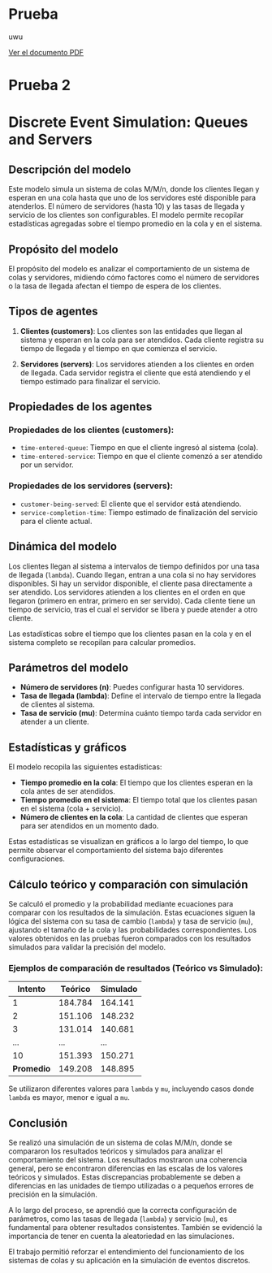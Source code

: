 # Prueba
uwu

[Ver el documento PDF](Netlogo/DiscreteEventSimulationQueuesandServers.pdf)

# Prueba 2

# Discrete Event Simulation: Queues and Servers

## Descripción del modelo
Este modelo simula un sistema de colas M/M/n, donde los clientes llegan y esperan en una cola hasta que uno de los servidores esté disponible para atenderlos. El número de servidores (hasta 10) y las tasas de llegada y servicio de los clientes son configurables. El modelo permite recopilar estadísticas agregadas sobre el tiempo promedio en la cola y en el sistema.

## Propósito del modelo
El propósito del modelo es analizar el comportamiento de un sistema de colas y servidores, midiendo cómo factores como el número de servidores o la tasa de llegada afectan el tiempo de espera de los clientes.

## Tipos de agentes

1. **Clientes (customers)**: Los clientes son las entidades que llegan al sistema y esperan en la cola para ser atendidos. Cada cliente registra su tiempo de llegada y el tiempo en que comienza el servicio.

2. **Servidores (servers)**: Los servidores atienden a los clientes en orden de llegada. Cada servidor registra el cliente que está atendiendo y el tiempo estimado para finalizar el servicio.

## Propiedades de los agentes

### Propiedades de los clientes (customers):
- `time-entered-queue`: Tiempo en que el cliente ingresó al sistema (cola).
- `time-entered-service`: Tiempo en que el cliente comenzó a ser atendido por un servidor.

### Propiedades de los servidores (servers):
- `customer-being-served`: El cliente que el servidor está atendiendo.
- `service-completion-time`: Tiempo estimado de finalización del servicio para el cliente actual.

## Dinámica del modelo
Los clientes llegan al sistema a intervalos de tiempo definidos por una tasa de llegada (`lambda`). Cuando llegan, entran a una cola si no hay servidores disponibles. Si hay un servidor disponible, el cliente pasa directamente a ser atendido. Los servidores atienden a los clientes en el orden en que llegaron (primero en entrar, primero en ser servido). Cada cliente tiene un tiempo de servicio, tras el cual el servidor se libera y puede atender a otro cliente. 

Las estadísticas sobre el tiempo que los clientes pasan en la cola y en el sistema completo se recopilan para calcular promedios.

## Parámetros del modelo
- **Número de servidores (n)**: Puedes configurar hasta 10 servidores.
- **Tasa de llegada (lambda)**: Define el intervalo de tiempo entre la llegada de clientes al sistema.
- **Tasa de servicio (mu)**: Determina cuánto tiempo tarda cada servidor en atender a un cliente.

## Estadísticas y gráficos
El modelo recopila las siguientes estadísticas:
- **Tiempo promedio en la cola**: El tiempo que los clientes esperan en la cola antes de ser atendidos.
- **Tiempo promedio en el sistema**: El tiempo total que los clientes pasan en el sistema (cola + servicio).
- **Número de clientes en la cola**: La cantidad de clientes que esperan para ser atendidos en un momento dado.

Estas estadísticas se visualizan en gráficos a lo largo del tiempo, lo que permite observar el comportamiento del sistema bajo diferentes configuraciones.

## Cálculo teórico y comparación con simulación
Se calculó el promedio y la probabilidad mediante ecuaciones para comparar con los resultados de la simulación. Estas ecuaciones siguen la lógica del sistema con su tasa de cambio (`lambda`) y tasa de servicio (`mu`), ajustando el tamaño de la cola y las probabilidades correspondientes. Los valores obtenidos en las pruebas fueron comparados con los resultados simulados para validar la precisión del modelo.

### Ejemplos de comparación de resultados (Teórico vs Simulado):

| Intento | Teórico | Simulado |
|---------|---------|----------|
| 1       | 184.784 | 164.141  |
| 2       | 151.106 | 148.232  |
| 3       | 131.014 | 140.681  |
| ...     | ...     | ...      |
| 10      | 151.393 | 150.271  |
| **Promedio** | 149.208 | 148.895 |

Se utilizaron diferentes valores para `lambda` y `mu`, incluyendo casos donde `lambda` es mayor, menor e igual a `mu`.

## Conclusión
Se realizó una simulación de un sistema de colas M/M/n, donde se compararon los resultados teóricos y simulados para analizar el comportamiento del sistema. Los resultados mostraron una coherencia general, pero se encontraron diferencias en las escalas de los valores teóricos y simulados. Estas discrepancias probablemente se deben a diferencias en las unidades de tiempo utilizadas o a pequeños errores de precisión en la simulación.

A lo largo del proceso, se aprendió que la correcta configuración de parámetros, como las tasas de llegada (`lambda`) y servicio (`mu`), es fundamental para obtener resultados consistentes. También se evidenció la importancia de tener en cuenta la aleatoriedad en las simulaciones.

El trabajo permitió reforzar el entendimiento del funcionamiento de los sistemas de colas y su aplicación en la simulación de eventos discretos.
